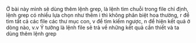 Ở bài này mình sẽ dùng thêm lệnh grep, là lệnh tìm chuỗi trong file chỉ định, lệnh grep có nhiều lựa chọn như thêm i thì không phân biệt hoa thường, r để tìm tất cả các file các thư mục con, v để tìm kiếm ngược, n để hiện kết quả ở dòng nào, v.v
Ý tưởng là lệnh file sẽ trả về những kết quả cần thiết và ta dùng thêm lệnh grep 
